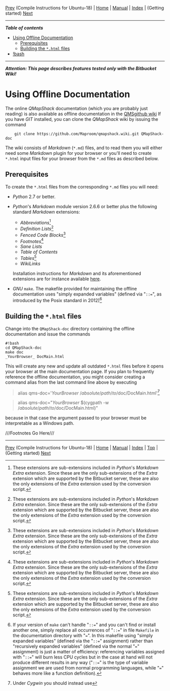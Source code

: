 [Prev](Ubuntu-18-HowTo) (Compile Instructions for Ubuntu-18) | [Home](Home) | [Manual](DocMain) | [Index](AxAdvIndex) | (Getting started) [Next](DocGettingStarted)
- - -
 
***Table of contents***

* [Using Offline Documentation](#using-offline-documentation)
    * [Prerequisites](#prerequisites)
    * [Building the `*.html` files](#building-the-html-files)
* [!bash](#bash)

* * * * * * * * * *
 
***Attention: This page describes features tested only with the Bitbucket Wiki!***

# Using Offline Documentation

The online _QMapShack_ documentation (which you are probably just reading)
is also available as offline documentation in the [QMSgithub wiki](https://github.com/Maproom/qmapshack)  If you
have _GIT_ installed, you can clone the _QMapShack_ wiki by issuing
the command

        git clone https://github.com/Maproom/qmapshack.wiki.git QMapShack-doc

The wiki consists of _Markdown_ (`*.md`) files, and to read
them you will either need some _Markdown_ plugin for your browser or
you'll need to create `*.html` input files for your browser from the
`*.md` files as described below.

## Prerequisites

To create the `*.html` files from the corresponding `*.md` files you
will need:

* _Python_ 2.7 or better.

* _Python_'s _Markdown_ module version 2.6.6 or better plus the
  following standard _Markdown_ extensions:

     * _Abbreviations_[^1]
     * _Definition Lists_[^1]
     * _Fenced Code Blocks_[^1]
     * _Footnotes_[^1]
     * _Sane Lists_
     * _Table of Contents_
     * _Tables_[^1]
     * _WikiLinks_

    Installation instructions for _Markdown_ and its aforementioned
    extensions are for instance available
    [here](https://python-markdown.github.io/install/).

* _GNU_ `make`.  The makefile provided for maintaining the offline
  documentation uses "simply expanded variables" (defined via "`::=`",
  as introduced by the Posix standard in 2012)[^2]

[^1]: These extensions are sub-extensions included in _Python_'s
_Markdown_ _Extra_ extension.  Since these are the only sub-extensions
of the _Extra_ extension which are supported by the Bitbucket server,
these are also the only extensions of the _Extra_ extension used by the
conversion script.

[^2]: If your version of `make` can't handle "`::=`" and you can't find
or install another one, simply replace all occurrences of "`::=`" in file
`Makefile` in the documentation directory with "`=`".  In this makefile
using "simply expanded variables" (defined via the "`::=`" assignment)
rather than "recursively expanded variables" (defined via the normal
"`=`" assignment) is just a matter of efficiency: referencing variables
assigned with "`::=`" will burn less CPU cycles but in the case at hand
will not produce different results in any way ("`::=`" is the type of
variable assignment we are used from normal programming languages, while
"`=`" behaves more like a function definition).

## Building the `*.html` files

Change into the `QMapShack-doc` directory containing the offline documentation
and issue the commands


```
#!bash
cd QMapShack-doc
make doc
_YourBrowser_ DocMain.html
```

This will create any new and update all outdated `*.html` files before
it opens your browser at the main documentation page.  If you plan to
frequently reference the offline documentation, you might consider
creating a command alias from the last command line above by executing

>    alias qms-doc='_YourBrowser_ /_absolute_/_path_/_to_/doc/DocMain.html'[^3]

[^3]:  Under _Cygwin_ you should instead use

>    alias qms-doc="_YourBrowser_ $(cygpath -w /_absolute_/_path_/_to_/doc/DocMain.html)"

because in that case the argument passed to your browser must be interpretable as a Windows path.




///Footnotes Go Here///
- - -
[Prev](Ubuntu-18-HowTo) (Compile Instructions for Ubuntu-18) | [Home](Home) | [Manual](DocMain) | [Index](AxAdvIndex) | [Top](#) | (Getting started) [Next](DocGettingStarted)
